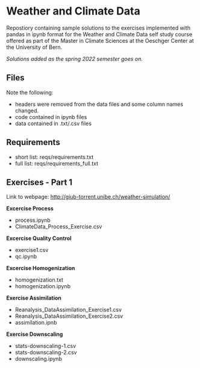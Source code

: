 # Weather and Climate Data
Repostiory containing sample solutions to the exercises implemented with pandas in ipynb format for the Weather and Climate Data self study course offered as part of the Master in Climate Sciences at the Oeschger Center at the University of Bern.

*Solutions added as the spring 2022 semester goes on.*

## Files
Note the following:
- headers were removed from the data files and some column names changed.
- code contained in ipynb files
- data contained in .txt/.csv files

## Requirements
- short list: reqs/requirements.txt
- full list: reqs/requirements_full.txt


## Exercises - Part 1
Link to webpage: http://giub-torrent.unibe.ch/weather-simulation/

__Excercise Process__
- process.ipynb
- ClimateData_Process_Exercise.csv

__Excercise Quality Control__
- exercise1.csv
- qc.ipynb

__Excercise Homogenization__
- homogenization.txt
- homogenization.ipynb

__Exercise Assimilation__
- Reanalysis_DataAssimilation_Exercise1.csv
- Reanalysis_DataAssimilation_Exercise2.csv
- assimilation.ipnb

__Exercise Downscaling__
- stats-downscaling-1.csv
- stats-downscaling-2.csv
- downscaling.ipynb